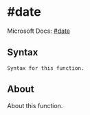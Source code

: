 ---
---

# \#date

Microsoft Docs: [\#date](https://docs.microsoft.com/en-us/powerquery-m/sharpdate)

## Syntax

```powerquery-m
Syntax for this function.
```

## About

About this function.

